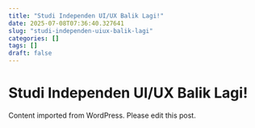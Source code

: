 ```yaml
---
title: "Studi Independen UI/UX Balik Lagi!"
date: 2025-07-08T07:36:40.327641
slug: "studi-independen-uiux-balik-lagi"
categories: []
tags: []
draft: false
---
```


# Studi Independen UI/UX Balik Lagi!

Content imported from WordPress. Please edit this post.
